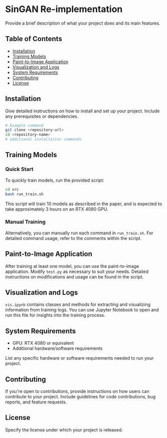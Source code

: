 # SinGAN Re-implementation

Provide a brief description of what your project does and its main features.

## Table of Contents
- [Installation](#installation)
- [Training Models](#training-models)
- [Paint-to-Image Application](#paint-to-image-application)
- [Visualization and Logs](#visualization-and-logs)
- [System Requirements](#system-requirements)
- [Contributing](#contributing)
- [License](#license)

## Installation

Give detailed instructions on how to install and set up your project. Include any prerequisites or dependencies.

```bash
# Example command
git clone <repository-url>
cd <repository-name>
# additional installation commands
```

## Training Models

### Quick Start

To quickly train models, run the provided script:

```bash
cd src
bash run_train.sh
```

This script will train 10 models as described in the paper, and is expected to take approximately 3 hours on an RTX 4080 GPU.

### Manual Training

Alternatively, you can manually run each command in `run_train.sh`. For detailed command usage, refer to the comments within the script.

## Paint-to-Image Application

After training at least one model, you can use the paint-to-image application. Modify `test.py` as necessary to suit your needs. Detailed instructions on modifications and usage can be found in the script.

## Visualization and Logs

`vis.ipynb` contains classes and methods for extracting and visualizing information from training logs. You can use Jupyter Notebook to open and run this file for insights into the training process.

## System Requirements

- GPU: RTX 4080 or equivalent
- Additional hardware/software requirements

List any specific hardware or software requirements needed to run your project.

## Contributing

If you're open to contributions, provide instructions on how users can contribute to your project. Include guidelines for code contributions, bug reports, and feature requests.

## License

Specify the license under which your project is released.

